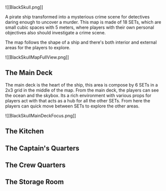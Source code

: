 ![[BlackSkull.png]]

A pirate ship transformed into a mysterious crime scene for detectives daring enough to uncover a murder. This map is made of 18 SETs, which are small cubic spaces with 5 meters, where players with their own personal objectives also should investigate a crime scene.

The map follows the shape of a ship and there's both interior and external areas for the players to explore.

![[BlackSkullMapFullView.png]]
## The Main Deck
The main deck is the heart of the ship, this area is compose by 6 SETs in a 2x3 grid in the middle of the map. From the main deck, the players can see the ocean and the skybox. Its a rich environment with various props for players act with that acts as a hub for all the other SETs. From here the players can quick move between SETs to explore the other areas.

![[BlackSkullMainDeckFocus.png]]

## The Kitchen

## The Captain's Quarters

## The Crew Quarters

## The Storage Room
